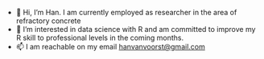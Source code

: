 - 👋 Hi, I’m Han. I am currently employed as researcher in the area of refractory concrete
- 👀 I’m interested in data science with R and am committed to improve my R skill to professional levels in the coming months.
- 📫 I am reachable on my email hanvanvoorst@gmail.com

<!---
hvvoorst/hvvoorst is a ✨ special ✨ repository because its `README.md` (this file) appears on your GitHub profile.
You can click the Preview link to take a look at your changes.

- 💞️ I’m looking to collaborate on ...
- 🌱 I’m currently learning R

--->

